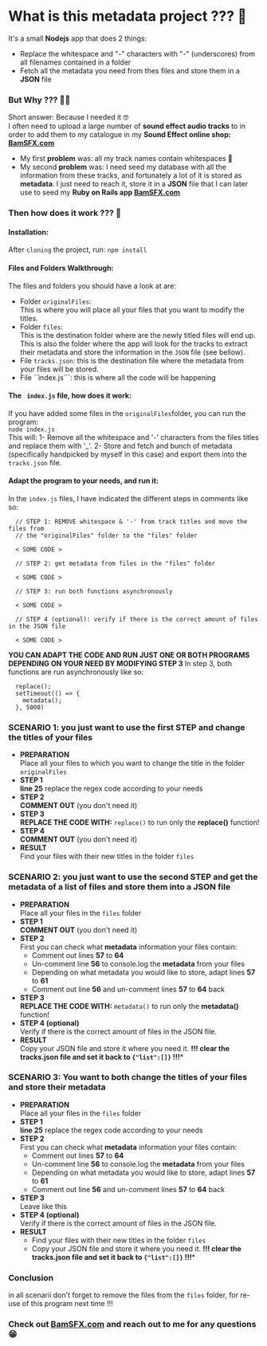 # What is this metadata project ??? :monocle_face:

It's a small **Nodejs** app that does 2 things:
* Replace the whitespace and "-" characters with "-" (underscores) from all filenames contained in a folder
* Fetch all the metadata you need from thes files and store them in a **JSON** file

### But Why ??? :woman_shrugging:

Short answer: Because I needed it :nerd_face:
<br>
I often need to upload a large number of **sound effect audio tracks** to in order to add them to my catalogue in my **Sound Effect online shop: [BamSFX.com](https://www.bamsfx.com)**
<br>
* My first **problem** was: all my track names contain whitespaces :facepalm:
* My second **problem** was: I need seed my database with all the information from these tracks, and fortunately a lot of it is stored as **metadata**. I just need to reach it, store it in a **JSON** file that I can later use to seed my **Ruby on Rails app [BamSFX.com](https://www.bamsfx.com)**

### Then how does it work ??? :raised_eyebrow:

#### Installation:

After ```cloning``` the project, run:
``` npm install ```

#### Files and Folders Walkthrough:
The files and folders you should have a look at are:
* Folder ```originalFiles```: <br> This is where you will place all your files that you want to modify the titles.
* Folder ```files```: <br> This is the destination folder where are the newly titled files will end up. <br> This is also the folder where the app will look for the tracks to extract their metadata and store the information in the ```JSON``` file (see bellow).
* File ```tracks.json```: this is the destination file where the metadata from your files will be stored.
* File ``ìndex.js```: this is where all the code will be happening

#### The ``` index.js``` file, how does it work:

If you have added some files in the ```originalFiles```folder, you can run the program: <br> ```node index.js``` <br>
This will:
1- Remove all the whitespace and '-' characters from the files titles and replace them with '_'.
2- Store and fetch and bunch of metadata (specifically handpicked by myself in this case) and export them into the ```tracks.json``` file.

#### Adapt the program to your needs, and run it:

In the ```index.js``` files, I have indicated the different steps in comments like so:
````
  // STEP 1: REMOVE whitespace & '-' from track titles and move the files from
  // the "originalFiles" folder to the "files" folder
  
  < SOME CODE >
  
  // STEP 2: get metadata from files in the "files" folder
  
  < SOME CODE >
  
  // STEP 3: run both functions asynchronously
  
  < SOME CODE >
  
  // STEP 4 (optional): verify if there is the correct amount of files in the JSON file
  
  < SOME CODE >
````

**YOU CAN ADAPT THE CODE AND RUN JUST ONE OR BOTH PROGRAMS DEPENDING ON YOUR NEED BY MODIFYING STEP 3**
In step 3, both functions are run asynchronously like so:
````
  replace();
  setTimeout(() => {
    metadata();
  }, 5000)
````
### SCENARIO 1: you just want to use the first STEP and change the titles of your files

* **PREPARATION** <br> Place all your files to which you want to change the title in the folder ```originalFiles```
* **STEP 1** <br> **line 25** replace the regex code according to your needs
* **STEP 2** <br> **COMMENT OUT** (you don't need it)
* **STEP 3** <br> **REPLACE THE CODE WITH:** ```replace()``` to run only the **replace()** function!
* **STEP 4** <br> **COMMENT OUT** (you don't need it)
* **RESULT** <br> Find your files with their new titles in the folder ```files```

### SCENARIO 2: you just want to use the second STEP and get the metadata of a list of files and store them into a JSON file

* **PREPARATION** <br> Place all your files in the ```files``` folder
* **STEP 1** <br> **COMMENT OUT** (you don't need it)
* **STEP 2** <br> First you can check what **metadata** information your files contain:
  * Comment out lines **57** to **64**
  * Un-comment line **56** to console.log the **metadata** from your files
  * Depending on what metadata you would like to store, adapt lines **57** to **61**
  * Comment out line **56** and un-comment lines **57** to **64** back
* **STEP 3** <br> **REPLACE THE CODE WITH:** ```metadata()``` to run only the **metadata()** function!
* **STEP 4 (optional)** <br> Verify if there is the correct amount of files in the JSON file.
* **RESULT** <br> Copy your JSON file and store it where you need it. **!!! clear the tracks.json file and set it back to ```{"list":[]}``` !!!***

### SCENARIO 3: You want to both change the titles of your files and store their metadata
* **PREPARATION**  <br> Place all your files in the ```files``` folder
* **STEP 1** <br> **line 25** replace the regex code according to your needs
* **STEP 2** <br> First you can check what **metadata** information your files contain:
  * Comment out lines **57** to **64**
  * Un-comment line **56** to console.log the **metadata** from your files
  * Depending on what metadata you would like to store, adapt lines **57** to **61**
  * Comment out line **56** and un-comment lines **57** to **64** back
* **STEP 3** <br> Leave like this
* **STEP 4 (optional)** <br> Verify if there is the correct amount of files in the JSON file.
* **RESULT**
  * Find your files with their new titles in the folder ```files```
  * Copy your JSON file and store it where you need it. **!!! clear the tracks.json file and set it back to ```{"list":[]}``` !!!***

### Conclusion
in all scenarii don't forget to remove the files from the ```files``` folder, for re-use of this program next time !!!

### Check out [BamSFX.com](https://www.bamsfx.com) and reach out to me for any questions :grin:
